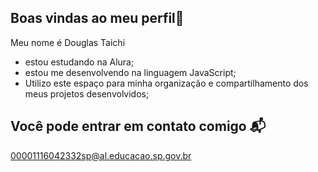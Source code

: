 ## Boas vindas ao meu perfil💙

 Meu nome é Douglas Taichi
 - estou estudando na Alura;
 - estou me desenvolvendo na linguagem JavaScript;
 - Utilizo este espaço para minha organização e compartilhamento dos meus projetos desenvolvidos;

## Você pode entrar em contato comigo 📬

00001116042332sp@al.educacao.sp.gov.br
